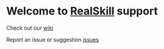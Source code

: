 # Welcome to [RealSkill](http://www.realskill.io) support

Check out our [wiki](../../wiki) 

Report an issue or suggestion [issues](http://realskill.io/#/support)
